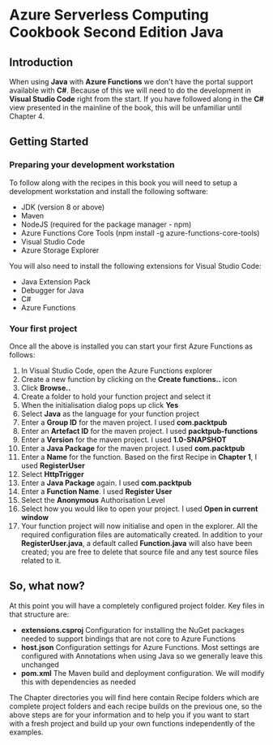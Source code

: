 # Azure Serverless Computing Cookbook Second Edition Java
## Introduction
When using **Java** with **Azure Functions** we don't have the portal support available with **C#**.  Because of this we will need to do the development in **Visual Studio Code** right from the start.  If you have followed along in the **C#** view presented in the mainline of the book, this will be unfamiliar until Chapter 4.
## Getting Started
### Preparing your development workstation
To follow along with the recipes in this book you will need to setup a development workstation and install the following software:
- JDK (version 8 or above)
- Maven
- NodeJS (required for the package manager - npm)
- Azure Functions Core Tools (npm install -g azure-functions-core-tools)
- Visual Studio Code
- Azure Storage Explorer

You will also need to install the following extensions for Visual Studio Code:
- Java Extension Pack
- Debugger for Java
- C#
- Azure Functions
### Your first project
Once all the above is installed you can start your first Azure Functions as follows:
1. In Visual Studio Code, open the Azure Functions explorer
2. Create a new function by clicking on the **Create functions..** icon
3. Click **Browse..**
4. Create a folder to hold your function project and select it
5. When the initialisation dialog pops up click **Yes**
6. Select **Java** as the language for your function project
7. Enter a **Group ID** for the maven project. I used **com.packtpub**
8. Enter an **Artefact ID** for the maven project.  I used **packtpub-functions**
9. Enter a **Version** for the maven project.  I used **1.0-SNAPSHOT**
10. Enter a **Java Package** for the maven project.  I used **com.packtpub**
11. Enter a **Name** for the function.  Based on the first Recipe in **Chapter 1**, I used **RegisterUser**
12. Select **HttpTrigger**
13. Enter a **Java Package** again.  I used **com.packtpub**
14. Enter a **Function Name**.  I used **Register User**
15. Select the **Anonymous** Authorisation Level
16. Select how you would like to open your project.  I used **Open in current window**
17.  Your function project will now initialise and open in the explorer.  All the required configuration files are automatically created.  In addition to your **RegisterUser.java**, a default called **Function.java** will also have been created; you are free to delete that source file and any test source files related to it.
## So, what now?
At this point you will have a completely configured project folder.  Key files in that structure are:
- **extensions.csproj** Configuration for installing the NuGet packages needed to support bindings that are not core to Azure Functions
- **host.json** Configuration settings for Azure Functions.  Most settings are configured with Annotations when using Java so we generally leave this unchanged
- **pom.xml** The Maven build and deployment configuration.  We will modify this with dependencies as needed

The Chapter directories you will find here contain Recipe folders which are complete project folders and each recipe builds on the previous one, so the above steps are for your information and to help you if you want to start with a fresh project and build up your own functions independently of the examples.
